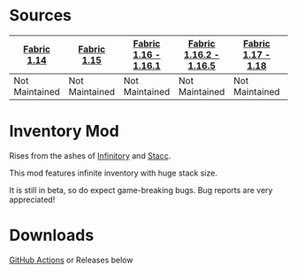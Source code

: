 # Sources
| [Fabric 1.14](https://github.com/NotAHero04/inventory-mod/tree/1.14) | [Fabric 1.15](https://github.com/NotAHero04/inventory-mod/tree/1.15) | [Fabric 1.16 - 1.16.1](https://github.com/NotAHero04/inventory-mod/tree/1.16) | [Fabric 1.16.2 - 1.16.5](https://github.com/NotAHero04/inventory-mod/tree/1.16.2) | [Fabric 1.17 - 1.18](https://github.com/NotAHero04/inventory-mod/tree/1.18) | [Fabric 1.19](https://github.com/NotAHero04/inventory-mod/tree/1.19) | [Fabric 1.20](https://github.com/NotAHero04/inventory-mod/tree/1.20) |
|----------------------------------------------------------------------|----------------------------------------------------------------------|-------------------------------------------------------------------------------|-----------------------------------------------------------------------------------|-----------------------------------------------------------------------------|----------------------------------------------------------------------|----------------------------------------------------------------------|
| Not Maintained                                                       | Not Maintained                                                       | Not Maintained                                                                | Not Maintained                                                                    | Not Maintained                                                              | Not Maintained                                                       | Maintained                                                           |

# Inventory Mod

Rises from the ashes of [Infinitory](https://github.com/Furgl/Infinitory) and [Stacc](https://github.com/Devan-Kerman/Stacc).

This mod features infinite inventory with huge stack size.

It is still in beta, so do expect game-breaking bugs. Bug reports are very appreciated!

# Downloads

[GitHub Actions](https://github.com/NotAHero04/inventory-mod/actions) or Releases below
